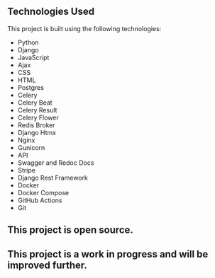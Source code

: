 ## Technologies Used
This project is built using the following technologies:
- Python
- Django
- JavaScript
- Ajax
- CSS
- HTML
- Postgres
- Celery
- Celery Beat
- Celery Result
- Celery Flower
- Redis Broker
- Django Htmx
- Nginx
- Gunicorn
- API
- Swagger and Redoc Docs
- Stripe
- Django Rest Framework
- Docker
- Docker Compose
- GitHub Actions
- Git



## This project is open source.

## This project is a work in progress and will be improved further.

